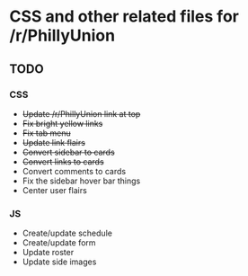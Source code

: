 # CSS and other related files for /r/PhillyUnion

## TODO
### CSS
* ~~Update /r/PhillyUnion link at top~~
* ~~Fix bright yellow links~~
* ~~Fix tab menu~~
* ~~Update link flairs~~
* ~~Convert sidebar to cards~~
* ~~Convert links to cards~~
* Convert comments to cards
* Fix the sidebar hover bar things
* Center user flairs

### JS
* Create/update schedule
* Create/update form
* Update roster
* Update side images
